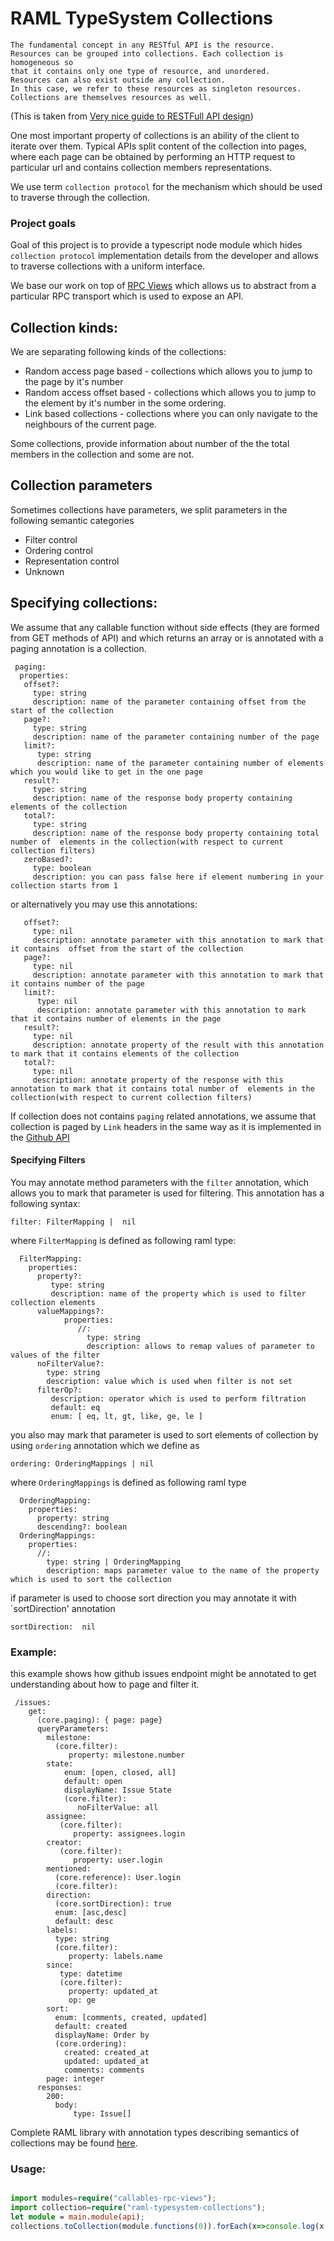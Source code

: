 # RAML TypeSystem Collections


```
The fundamental concept in any RESTful API is the resource. 
Resources can be grouped into collections. Each collection is homogeneous so 
that it contains only one type of resource, and unordered.
Resources can also exist outside any collection. 
In this case, we refer to these resources as singleton resources. 
Collections are themselves resources as well.
```
(This is taken from [Very nice guide to RESTFull API design](http://restful-api-design.readthedocs.io/en/latest/resources.html))


One most important property of collections is an ability of the client to iterate over them. Typical APIs split content of the collection into pages, where each page can be obtained by performing
an HTTP request to particular url and contains collection members representations. 

We use term `collection protocol` for the mechanism which should be used to traverse through the collection.


### Project goals
Goal of this project is to provide a typescript node module which hides `collection protocol` implementation details from the developer and allows to traverse collections with a uniform interface.

We base our work on top of [RPC Views](https://github.com/callables/callables-rpc-views) which allows us to abstract from a particular RPC transport which is used to expose an API.

## Collection kinds:

We are separating following kinds of the collections:

* Random access page based - collections which allows you to jump to the page by it's number 
* Random access offset based - collections which allows you to jump to the element by it's number in the some ordering. 
* Link based collections - collections where you can only navigate to the neighbours of the current page.

Some collections, provide information about number of the the total members in the collection and some are not.

## Collection parameters

Sometimes collections have parameters, we split parameters in the following semantic categories 
 
 * Filter control  
 * Ordering control
 * Representation control
 * Unknown


## Specifying collections:

We assume that any callable function without side effects (they are formed from GET methods of API) and which returns an array
or is annotated with a paging annotation is a collection.

```raml 
 paging:
  properties:
   offset?: 
     type: string  
     description: name of the parameter containing offset from the start of the collection
   page?: 
     type: string
     description: name of the parameter containing number of the page
   limit?: 
      type: string
      description: name of the parameter containing number of elements which you would like to get in the one page
   result?: 
     type: string
     description: name of the response body property containing elements of the collection
   total?: 
     type: string  
     description: name of the response body property containing total number of  elements in the collection(with respect to current collection filters)       
   zeroBased?: 
     type: boolean
     description: you can pass false here if element numbering in your collection starts from 1
```

or alternatively you may use this annotations:

```raml 
   offset?: 
     type: nil  
     description: annotate parameter with this annotation to mark that it contains  offset from the start of the collection
   page?: 
     type: nil
     description: annotate parameter with this annotation to mark that it contains number of the page
   limit?: 
      type: nil
      description: annotate parameter with this annotation to mark that it contains number of elements in the page
   result?: 
     type: nil
     description: annotate property of the result with this annotation to mark that it contains elements of the collection
   total?: 
     type: nil  
     description: annotate property of the response with this annotation to mark that it contains total number of  elements in the collection(with respect to current collection filters)       
```


If collection does not contains `paging` related annotations, we assume that collection is paged by `Link` headers
in the same way as it is implemented in the [Github API](https://developer.github.com/v3/guides/traversing-with-pagination/)

#### Specifying Filters

You may annotate method parameters with the `filter` annotation, which allows you to mark that parameter is used for filtering. This annotation has a following syntax:

```raml
filter: FilterMapping |  nil
```
where `FilterMapping` is defined as following raml type:

```raml
  FilterMapping:
    properties:
      property?: 
         type: string 
         description: name of the property which is used to filter collection elements
      valueMappings?:
            properties:
               //: 
                 type: string  
                 description: allows to remap values of parameter to values of the filter
      noFilterValue?: 
        type: string 
        description: value which is used when filter is not set
      filterOp?: 
         description: operator which is used to perform filtration
         default: eq
         enum: [ eq, lt, gt, like, ge, le ]
```

you also may mark that parameter is used to sort elements of collection by using `ordering` annotation which we define as

```raml
ordering: OrderingMappings | nil
```
where `OrderingMappings` is defined as following raml type

```raml
  OrderingMapping:
    properties:
      property: string
      descending?: boolean
  OrderingMappings:
    properties:
      //: 
        type: string | OrderingMapping
        description: maps parameter value to the name of the property which is used to sort the collection
```      

if parameter is used to choose sort direction you may annotate it with `sortDirection' annotation

```raml
sortDirection:  nil
```
### Example:

this example shows how github issues endpoint might be annotated to get understanding about how to page and filter it.

```raml
 /issues:
    get:
      (core.paging): { page: page}
      queryParameters:
        milestone:
          (core.filter):
             property: milestone.number
        state:
            enum: [open, closed, all]
            default: open
            displayName: Issue State
            (core.filter):
               noFilterValue: all
        assignee:
           (core.filter):
              property: assignees.login
        creator:
           (core.filter):
              property: user.login
        mentioned:
          (core.reference): User.login
          (core.filter):
        direction:
          (core.sortDirection): true
          enum: [asc,desc]
          default: desc
        labels:
          type: string
          (core.filter):
             property: labels.name
        since:
           type: datetime
           (core.filter):
             property: updated_at
             op: ge
        sort:
          enum: [comments, created, updated]
          default: created
          displayName: Order by
          (core.ordering):
            created: created_at
            updated: updated_at
            comments: comments
        page: integer
      responses:
        200:
          body:
              type: Issue[]
```

Complete RAML library with annotation types describing semantics of collections may be found [here](collections.raml).

### Usage:

```typescript

import modules=require("callables-rpc-views");
import collection=require("raml-typesystem-collections");
let module = main.module(api);
collections.toCollection(module.functions(0)).forEach(x=>console.log(x.title());

```
